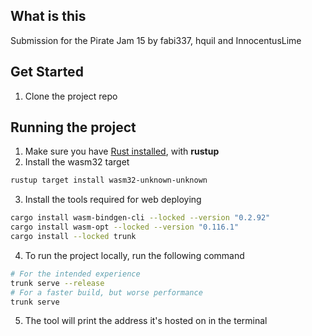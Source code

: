## What is this

Submission for the Pirate Jam 15 by fabi337, hquil and InnocentusLime

## Get Started

1. Clone the project repo

## Running the project

1. Make sure you have [Rust installed](https://www.rust-lang.org/learn/get-started), with **rustup**
2. Install the wasm32 target
```sh
rustup target install wasm32-unknown-unknown
```
3. Install the tools required for web deploying
```sh
cargo install wasm-bindgen-cli --locked --version "0.2.92"
cargo install wasm-opt --locked --version "0.116.1"
cargo install --locked trunk
```
4. To run the project locally, run the following command
```sh
# For the intended experience
trunk serve --release
# For a faster build, but worse performance
trunk serve
```
5. The tool will print the address it's hosted on in the terminal